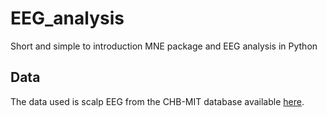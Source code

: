 # EEG_analysis
Short and simple to introduction MNE package and EEG analysis in Python

## Data
The data used is scalp EEG from the CHB-MIT database available [here](https://physionet.org/pn6/chbmit/).
